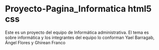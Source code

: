 # Proyecto-Pagina_Informatica html5 css
Este es un proyecto del equipo de Informática administrativa. El tema es sobre informática y los integrantes del equipo lo conforman Yael Barragab, Ángel Flores y Ghirean Franco
